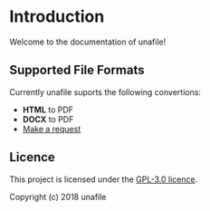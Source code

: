 # Introduction

Welcome to the documentation of unafile!

## Supported File Formats

Currently unafile suports the following convertions:

- **HTML** to PDF
- **DOCX** to PDF
- [Make a request](#)

## Licence

This project is licensed under the [GPL-3.0 licence](//github.com/unafile/unafile-api/blob/master/LICENSE).

Copyright (c) 2018 unafile
